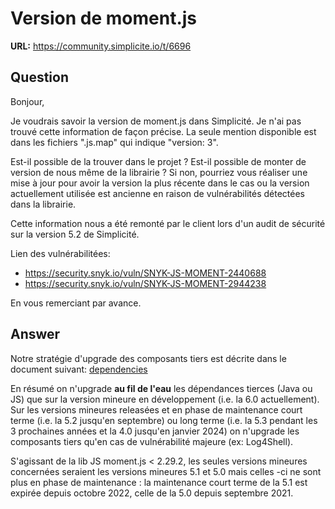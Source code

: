 # Version de moment.js

**URL:** https://community.simplicite.io/t/6696

## Question
Bonjour,

Je voudrais savoir la version de moment.js dans Simplicité. Je n'ai pas trouvé cette information de façon précise. La seule mention disponible est dans les fichiers ".js.map" qui indique "version: 3".

Est-il possible de la trouver dans le projet ? Est-il possible de monter de version de nous même de la librairie ? Si non, pourriez vous réaliser une mise à jour pour avoir la version la plus récente dans le cas ou la version actuellement utilisée est ancienne en raison de vulnérabilités détectées dans la librairie.

Cette information nous a été remonté par le client lors d'un audit de sécurité sur la version 5.2 de Simplicité.

Lien des vulnérabilitées:
- https://security.snyk.io/vuln/SNYK-JS-MOMENT-2440688
- https://security.snyk.io/vuln/SNYK-JS-MOMENT-2944238

En vous remerciant par avance.

## Answer
Notre stratégie d'upgrade des composants tiers est décrite dans le document suivant: [dependencies](https://docs.simplicite.io/docs/quality#dependencies)

En résumé on n'upgrade **au fil de l'eau** les dépendances tierces (Java ou JS) que sur la version mineure en développement (i.e. la 6.0 actuellement). Sur les versions mineures releasées et en phase de maintenance court terme (i.e. la 5.2 jusqu'en septembre) ou long terme (i.e. la 5.3 pendant les 3 prochaines années et la 4.0 jusqu'en janvier 2024) on n'upgrade les composants tiers qu'en cas de vulnérabilité majeure (ex: Log4Shell).

S'agissant de la lib JS moment.js < 2.29.2, les seules versions mineures concernées seraient les versions mineures 5.1 et 5.0 mais celles -ci ne sont plus en phase de maintenance : la maintenance court terme de la 5.1 est expirée depuis octobre 2022, celle de la 5.0 depuis septembre 2021.
